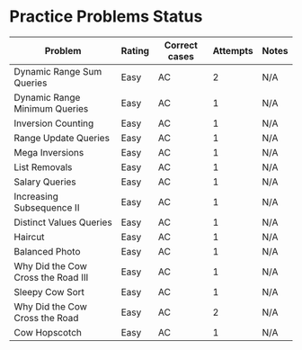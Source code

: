 # Practice Problems Status
Problem|Rating|Correct cases|Attempts|Notes
-|-|-|-|-
Dynamic Range Sum Queries|Easy|AC|2|N/A
Dynamic Range Minimum Queries|Easy|AC|1|N/A
Inversion Counting|Easy|AC|1|N/A
Range Update Queries|Easy|AC|1|N/A
Mega Inversions|Easy|AC|1|N/A
List Removals|Easy|AC|1|N/A
Salary Queries|Easy|AC|1|N/A
Increasing Subsequence II|Easy|AC|1|N/A
Distinct Values Queries|Easy|AC|1|N/A
Haircut|Easy|AC|1|N/A
Balanced Photo|Easy|AC|1|N/A
Why Did the Cow Cross the Road III|Easy|AC|1|N/A
Sleepy Cow Sort|Easy|AC|1|N/A
Why Did the Cow Cross the Road|Easy|AC|2|N/A
Cow Hopscotch|Easy|AC|1|N/A